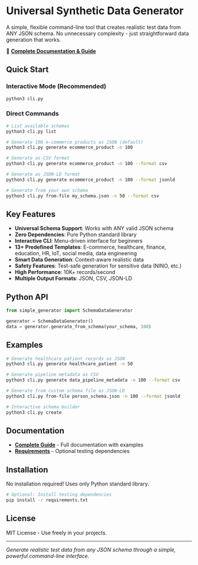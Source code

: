 # Universal Synthetic Data Generator

A simple, flexible command-line tool that creates realistic test data from ANY JSON schema. No unnecessary complexity - just straightforward data generation that works.

📖 **[Complete Documentation & Guide](COMPLETE_GUIDE.md)**

## Quick Start

### Interactive Mode (Recommended)
```bash
python3 cli.py
```

### Direct Commands
```bash
# List available schemas
python3 cli.py list

# Generate 100 e-commerce products as JSON (default)
python3 cli.py generate ecommerce_product -n 100

# Generate as CSV format
python3 cli.py generate ecommerce_product -n 100 --format csv

# Generate as JSON-LD format
python3 cli.py generate ecommerce_product -n 100 --format jsonld

# Generate from your own schema
python3 cli.py from-file my_schema.json -n 50 --format csv
```

## Key Features

- **Universal Schema Support**: Works with ANY valid JSON schema
- **Zero Dependencies**: Pure Python standard library
- **Interactive CLI**: Menu-driven interface for beginners
- **13+ Predefined Templates**: E-commerce, healthcare, finance, education, HR, IoT, social media, data engineering
- **Smart Data Generation**: Context-aware realistic data
- **Safety Features**: Test-safe generation for sensitive data (NINO, etc.)
- **High Performance**: 10K+ records/second
- **Multiple Output Formats**: JSON, CSV, JSON-LD

## Python API

```python
from simple_generator import SchemaDataGenerator

generator = SchemaDataGenerator()
data = generator.generate_from_schema(your_schema, 100)
```

## Examples

```bash
# Generate healthcare patient records as JSON
python3 cli.py generate healthcare_patient -n 50

# Generate pipeline metadata as CSV
python3 cli.py generate data_pipeline_metadata -n 100 --format csv

# Generate from custom schema file as JSON-LD
python3 cli.py from-file person_schema.json -n 100 --format jsonld

# Interactive schema builder
python3 cli.py create
```

## Documentation

- **[Complete Guide](COMPLETE_GUIDE.md)** - Full documentation with examples
- **[Requirements](requirements.txt)** - Optional testing dependencies

## Installation

No installation required! Uses only Python standard library.

```bash
# Optional: Install testing dependencies
pip install -r requirements.txt
```

## License

MIT License - Use freely in your projects.

---

*Generate realistic test data from any JSON schema through a simple, powerful command-line interface.*